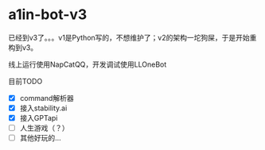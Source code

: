 # a1in-bot-v3

已经到v3了。。。v1是Python写的，不想维护了；v2的架构一坨狗屎，于是开始重构到v3。

线上运行使用NapCatQQ，开发调试使用LLOneBot

目前TODO

* [X] command解析器
* [X] 接入stability.ai
* [X] 接入GPTapi
* [ ] 人生游戏（？）
* [ ] 其他好玩的...
